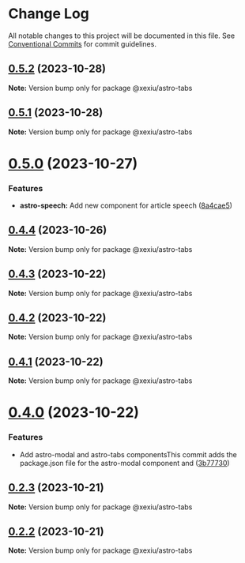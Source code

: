 # Change Log

All notable changes to this project will be documented in this file.
See [Conventional Commits](https://conventionalcommits.org) for commit guidelines.

## [0.5.2](https://github.com/xexiu/astro-components/compare/@xexiu/astro-tabs@0.5.1...@xexiu/astro-tabs@0.5.2) (2023-10-28)

**Note:** Version bump only for package @xexiu/astro-tabs





## [0.5.1](https://github.com/xexiu/astro-components/compare/@xexiu/astro-tabs@0.5.0...@xexiu/astro-tabs@0.5.1) (2023-10-28)

**Note:** Version bump only for package @xexiu/astro-tabs





# [0.5.0](https://github.com/xexiu/astro-components/compare/@xexiu/astro-tabs@0.4.4...@xexiu/astro-tabs@0.5.0) (2023-10-27)


### Features

* **astro-speech:** Add new component for article speech ([8a4cae5](https://github.com/xexiu/astro-components/commit/8a4cae588530d3ac88f5298f7a2265572d3ef92d))





## [0.4.4](https://github.com/xexiu/astro-components/compare/@xexiu/astro-tabs@0.4.3...@xexiu/astro-tabs@0.4.4) (2023-10-26)

**Note:** Version bump only for package @xexiu/astro-tabs





## [0.4.3](https://github.com/xexiu/astro-components/compare/@xexiu/astro-tabs@0.4.2...@xexiu/astro-tabs@0.4.3) (2023-10-22)

**Note:** Version bump only for package @xexiu/astro-tabs





## [0.4.2](https://github.com/xexiu/astro-components/compare/@xexiu/astro-tabs@0.4.1...@xexiu/astro-tabs@0.4.2) (2023-10-22)

**Note:** Version bump only for package @xexiu/astro-tabs





## [0.4.1](https://github.com/xexiu/astro-components/compare/@xexiu/astro-tabs@0.4.0...@xexiu/astro-tabs@0.4.1) (2023-10-22)

**Note:** Version bump only for package @xexiu/astro-tabs





# [0.4.0](https://github.com/xexiu/astro-components/compare/@xexiu/astro-tabs@0.2.3...@xexiu/astro-tabs@0.4.0) (2023-10-22)


### Features

* Add astro-modal and astro-tabs componentsThis commit adds the package.json file for the astro-modal component and ([3b77730](https://github.com/xexiu/astro-components/commit/3b77730dc8b30bbec48ff9bc42c0aea48c905a0a))





## [0.2.3](https://github.com/xexiu/astro-components/compare/@xexiu/astro-tabs@0.2.2...@xexiu/astro-tabs@0.2.3) (2023-10-21)

**Note:** Version bump only for package @xexiu/astro-tabs





## [0.2.2](https://github.com/xexiu/astro-components/compare/@xexiu/astro-tabs@0.1.9...@xexiu/astro-tabs@0.2.2) (2023-10-21)

**Note:** Version bump only for package @xexiu/astro-tabs
